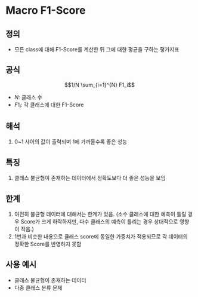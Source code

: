 # Macro F1-Score

## 정의
* 모든 class에 대해 F1-Score를 계산한 뒤 그에 대한 평균을 구하는 평가지표


## 공식
$$1/N \sum_{i=1}^{N} F1_i$$
* $N$: 클래스 수
* $F1_i$: 각 클래스에 대한 F1-Score

## 해석
1. 0~1 사이의 값이 출력되며 1에 가까울수록 좋은 성능


## 특징
1. 클래스 불균형이 존재하는 데이터에서 정확도보다 더 좋은 성능을 보임


## 한계
1. 여전히 불균형 데이터에 대해서는 한계가 있음. (소수 클래스에 대한 예측이 틀릴 경우 Score가 크게 하락하지만, 다수 클래스의 예측이 틀리는 경우 상대적으로 영향이 작음.)
2. 1번과 비슷한 내용으로 클래스 score에 동일한 가중치가 적용되므로 각 데이터의 정확한 Score를 반영하지 못함


## 사용 예시
* 클래스 불균형이 존재하는 데이터
* 다중 클래스 분류 문제